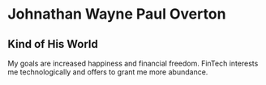# Johnathan Wayne Paul Overton
## Kind of His World

My goals are increased happiness and financial freedom.
FinTech interests me technologically and offers to grant me more abundance.